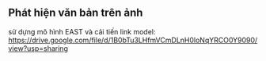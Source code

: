 ## Phát hiện văn bản trên ảnh
sử dựng mô hình EAST và cải tiến
link model: https://drive.google.com/file/d/1B0bTu3LHfmVCmDLnH0loNqYRCO0Y9090/view?usp=sharing
